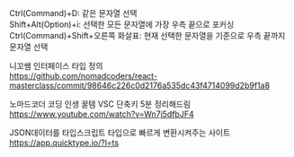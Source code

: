 Ctrl(Command)+D: 같은 문자열 선택  
Shift+Alt(Option)+i: 선택한 모든 문자열에 가장 우측 끝으로 포커싱  
Ctrl(Command)+Shift+오른쪽 화살표: 현재 선택한 문자열을 기준으로 우측 끝까지 문자열 선택  
  
니꼬쌤 인터페이스 타입 정의  
https://github.com/nomadcoders/react-masterclass/commit/98646c226c0d2176a535dc43f4714099d2b9f1a8  
  
노마드코더 코딩 인생 꿀템 VSC 단축키 5분 정리해드림  
https://www.youtube.com/watch?v=Wn7j5dfbJF4  
  
JSON데이터를 타입스크립트 타입으로 빠르게 변환시켜주는 사이트  
https://app.quicktype.io/?l=ts